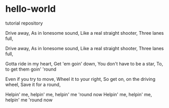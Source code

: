 # hello-world
tutorial repository


Drive away, 
As in lonesome sound, 
Like a real straight shooter, 
Three lanes full, 

Drive away, 
As in lonesome sound, 
Like a real straight shooter, 
Three lanes full, 

Gotta ride in my heart, 
Get 'em goin' down, 
You don't have to be a star, 
To, to get them goin' 'round 

Even if you try to move, 
Wheel it to your right, 
So get on, on the driving wheel, 
Save it for a round, 

Helpin' me, helpin' me, helpin' me 'round now
Helpin' me, helpin' me, helpin' me 'round now
